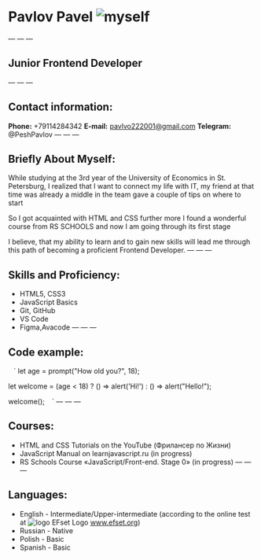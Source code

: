 # Pavlov Pavel                                                           ![myself](C/Dektor/first.jpg "Моё фото")
— — —
## Junior Frontend Developer
— — —
## Contact information:

**Phone:** +79114284342
**E-mail:** pavlvo222001@gmail.com
**Telegram:** @PeshPavlov
— — —
## Briefly About Myself:
While studying at the 3rd year of the University of Economics in St. Petersburg, I realized that I want to connect my life with IT, my friend at that time was already a middle in the team gave a couple of tips on where to start

 So I got acquainted with HTML and CSS further more I found a wonderful course from RS SCHOOLS and now I am going through its first stage

 I believe, that my ability to learn and to gain new skills will lead me through this path of becoming a proficient Frontend Developer.
— — —
## Skills and Proficiency:
* HTML5, CSS3
* JavaScript Basics
* Git, GitHub
* VS Code
* Figma,Avacode 
— — —
## Code example:
` ` `
let age = prompt("How old you?", 18);

let welcome = (age < 18) ?
  () => alert('Hi!') :
  () => alert("Hello!");

welcome();
` ` `
— — —
## Courses:
* HTML and CSS Tutorials on the YouTube  (Фрилансер по Жизни)
* JavaScript Manual on learnjavascript.ru (in progress)
* RS Schools Course «JavaScript/Front-end. Stage 0» (in progress)
— — —
## Languages:
* English - Intermediate/Upper-intermediate (according to the online test at  ![logo](C/Dektor/efset-logo.png "logo")  EFset Logo www.efset.org)
* Russian - Native
* Polish - Basic
* Spanish - Basic

